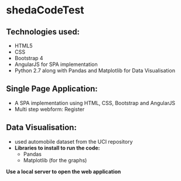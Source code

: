 # shedaCodeTest

## Technologies used:
- HTML5
- CSS
- Bootstrap 4
- AngularJS for SPA implementation
- Python 2.7 along with Pandas and Matplotlib for Data Visualisation 

## Single Page Application:
- A SPA implementation using HTML, CSS, Bootstrap and AngularJS
- Multi step webform: Register

## Data Visualisation:
- used automobile dataset from the UCI repository
- **Libraries to install to run the code:** 
  - Pandas
  - Matplotlib (for the graphs)
  
 **Use a local server to open the web application**
